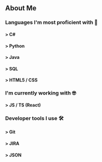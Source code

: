 ## About Me

### Languages I'm most proficient with 💪
#### > C#
#### > Python
#### > Java
#### > SQL
#### > HTML5 / CSS

### I'm currently working with 🤓
#### > JS / TS (React)

### Developer tools I use 🛠
#### > Git
#### > JIRA
#### > JSON



<!--
**mike-coding/mike-coding** is a ✨ _special_ ✨ repository because its `README.md` (this file) appears on your GitHub profile.

Here are some ideas to get you started:

- 🔭 I’m currently working on ...
- 🌱 I’m currently learning ...
- 👯 I’m looking to collaborate on ...
- 🤔 I’m looking for help with ...
- 💬 Ask me about ...
- 📫 How to reach me: ...
- 😄 Pronouns: ...
- ⚡ Fun fact: ...
-->
